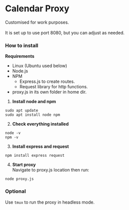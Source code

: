# Calendar Proxy

Customised for work purposes.<br />  
It is set up to use port 8080, but you can adjust as needed.

### How to install

**Requirements**
- Linux (Ubuntu used below)
- Node.js
- NPM
    - Express.js to create routes.
    - Request library for http functions.
- proxy.js in its own folder in home dir.

1. **Install node and npm**
```
sudo apt update
sudo apt install node npm
```
2. **Check everything installed**
```
node -v
npm -v
```
3. **Install express and request**
```
npm install express request
```
4. **Start proxy** <br /> 
Navigate to proxy.js location then run:
```
node proxy.js
```

### Optional
Use `tmux` to run the proxy in headless mode.